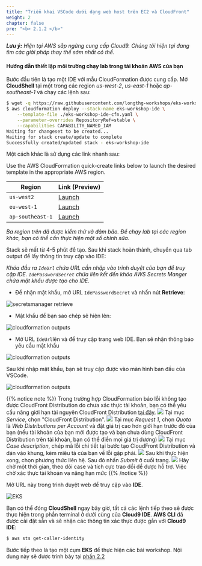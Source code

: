 ```yaml
---
title: "Triển khai VSCode dưới dạng web host trên EC2 và CloudFront"
weight: 2
chapter: false
pre: "<b> 2.1.2 </b>"
---
```


**_Lưu ý:_** _Hiện tại AWS sắp ngừng cung cấp Cloud9. Chúng tôi hiện tại đang tìm các giải pháp thay thế sớm nhất có thể._

#### **Hướng dẫn thiết lập môi trường chạy lab trong tài khoản AWS của bạn**

Bước đầu tiên là tạo một IDE với mẫu CloudFormation được cung cấp. Mở **CloudShell** tại một trong các region _us-west-2_, _us-east-1_ hoặc _ap-southeast-1_ và chạy các lệnh sau:

```bash test=false
$ wget -q https://raw.githubusercontent.com/longthg-workshops/eks-workshop-v2-fork/cloud-ide/lab/cfn/ec2-workshop-cloud-ide-cfn.yaml -O eks-workshop-ide-cfn.yaml
$ aws cloudformation deploy --stack-name eks-workshop-ide \
    --template-file ./eks-workshop-ide-cfn.yaml \
    --parameter-overrides RepositoryRef=stable \
    --capabilities CAPABILITY_NAMED_IAM
Waiting for changeset to be created...
Waiting for stack create/update to complete
Successfully created/updated stack - eks-workshop-ide
```

Một cách khác là sử dụng các link nhanh sau:

Use the AWS CloudFormation quick-create links below to launch the desired template in the appropriate AWS region.

| Region           | Link       (Preview)                                                                                                                                                                                                                                                                                                           |
| ---------------- | ------------------------------------------------------------------------------------------------------------------------------------------------------------------------------------------------------------------------------------------------------------------------------------------------------------------------------- |
| `us-west2`       | [Launch](https://us-west-2.console.aws.amazon.com/cloudformation/home#/stacks/quickcreate?templateUrl=https://ws-assets-prod-iad-r-pdx-f3b3f9f1a7d6a3d0.s3.us-west-2.amazonaws.com/39146514-f6d5-41cb-86ef-359f9d2f7265/eks-workshop-vscode-cfn.yaml&stackName=eks-workshop-ide&param_RepositoryRef=VAR::MANIFESTS_REF)         |
| `eu-west-1`      | [Launch](https://eu-west-1.console.aws.amazon.com/cloudformation/home#/stacks/quickcreate?templateUrl=https://ws-assets-prod-iad-r-dub-85e3be25bd827406.s3.eu-west-1.amazonaws.com/39146514-f6d5-41cb-86ef-359f9d2f7265/eks-workshop-vscode-cfn.yaml&stackName=eks-workshop-ide&param_RepositoryRef=VAR::MANIFESTS_REF)         |
| `ap-southeast-1` | [Launch](https://ap-southeast-1.console.aws.amazon.com/cloudformation/home#/stacks/quickcreate?templateUrl=https://ws-assets-prod-iad-r-sin-694a125e41645312.s3.ap-southeast-1.amazonaws.com/39146514-f6d5-41cb-86ef-359f9d2f7265/eks-workshop-ide-cfn.yaml&stackName=eks-workshop-ide&param_RepositoryRef=VAR::MANIFESTS_REF") |

_Ba region trên đã được kiểm thử và đảm bảo. Để chạy lab tại các region khác, bạn có thể cần thực hiện một số chỉnh sửa._

Stack sẽ mất từ 4-5 phút để tạo. Sau khi stack hoàn thành, chuyển qua tab output để lấy thông tin truy cập vào IDE:

_Khóa đầu ra `IdeUrl` chứa URL cần nhập vào trình duyệt của bạn để truy cập IDE. `IdePasswordSecret` chứa liên kết đến khóa AWS Secrets Manger chứa mật khẩu được tạo cho IDE._

- Để nhận mật khẩu, mở URL `IdePasswordSecret` và nhấn nút **Retrieve**:

![secretsmanager retrieve](../../../../../../images/2/1/2/vscode-password-retrieve.webp)

- Mật khẩu để bạn sao chép sẽ hiện lên:

![cloudformation outputs](../../../../../../images/2/1/2/vscode-password-visible.webp)

- Mở URL `IdeUrl`lên và để truy cập trang web IDE. Bạn sẽ nhận thông báo yêu cầu mật khẩu

![cloudformation outputs](../../../../../../images/2/1/2/vscode-password.webp)

Sau khi nhập mật khẩu, bạn sẽ truy cập được vào màn hình ban đầu của VSCode.

![cloudformation outputs](../../../../../../images/2/1/2/vscode-splash.webp)


{{% notice note %}}
Trong trường hợp CloudFormation báo lỗi không tạo được CloudFront Distribution do chưa xác thực tài khoản, bạn có thể yêu cầu nâng giới hạn tài nguyên CloudFront Distribution [tại đây](https://support.console.aws.amazon.com/support/home#/case/create?issueType=service-limit-increase).
![](../../../../../../images/2/1/2/quota-failed-01.jpg?featherlight=false&width=30pc)
Tại mục _Service_, chọn "CloudFront Distribution".
![](../../../../../../images/2/1/2/quota-inc-01.jpg?featherlight=false&width=90pc)
Tại mục _Request 1_, chọn _Quota_ là _Web Distributions per Account_ và đặt giá trị cao hơn giới hạn trước đó của bạn (nếu tài khoản của bạn mới được tạo và bạn chưa dùng CloudFront Distribution trên tài khoản, bạn có thể điền mọi giá trị dương)
![](../../../../../../images/2/1/2/quota-inc-02.jpg?featherlight=false&width=90pc)
Tại mục _Case description_, chép mã lỗi chi tiết tại bước tạo CloudFront Distribution và dán vào khung, kèm miêu tả của bạn về lỗi gặp phải.
![](../../../../../../images/2/1/2/quota-inc-03.jpg?featherlight=false&width=90pc)
Sau khi thực hiện xong, chọn phương thức liên hệ. Sau đó nhấn _Submit_ ở cuối trang.
![](../../../../../../images/2/1/2/quota-inc-04.jpg?featherlight=false&width=90pc)
Hãy chờ một thời gian, theo dõi case và tích cực trao đổi để được hỗ trợ. Việc chờ xác thực tài khoản va nâng hạn mức
{{% /notice %}}


Mở URL này trong trình duyệt web để truy cập vào **IDE**.

![EKS](../../../../../../images/2/1/2/vsc-web.png?featherlight=false&width=90pc)

Bạn có thể đóng **CloudShell** ngay bây giờ, tất cả các lệnh tiếp theo sẽ được thực hiện trong phần terminal ở dưới cùng của **Cloud9 IDE**. **AWS CLI** đã được cài đặt sẵn và sẽ nhận các thông tin xác thực được gắn với **Cloud9 IDE**:

```bash test=false
$ aws sts get-caller-identity
```

Bước tiếp theo là tạo một cụm **EKS** để thực hiện các bài workshop. Nội dung này sẽ được trình bày tại [phần 2.2](../../../../2.2-cluster-creation/)
